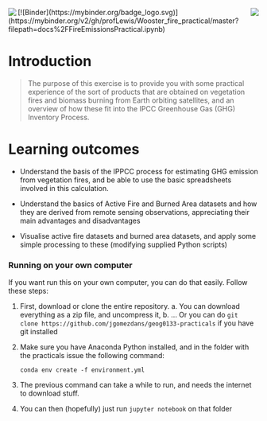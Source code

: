 <p><img src="https://github.com/profLewis/Geog2021_Coursework/blob/master/images/ucl_logo.png?raw=true" align="left" \>
    
<img src="https://www.nceo.ac.uk/wp-content/themes/nceo/assets/images/logos/img_logo_purple.svg" align="right" /></p>



<p>[![Binder](https://mybinder.org/badge_logo.svg)](https://mybinder.org/v2/gh/profLewis/Wooster_fire_practical/master?filepath=docs%2FFireEmissionsPractical.ipynb)</p>

Introduction
============

> The purpose of this exercise is to provide you with some 
> practical experience of the sort of products that are obtained on
> vegetation fires and biomass burning from Earth orbiting satellites,
> and an overview of how these fit into the IPCC Greenhouse Gas (GHG)
> Inventory Process. 


Learning outcomes
=================

-   Understand the basis of the IPPCC process for estimating GHG
    emission from vegetation fires, and be able to use the basic
    spreadsheets involved in this calculation.

-   Understand the basics of Active Fire and Burned Area datasets and
    how they are derived from remote sensing observations, appreciating
    their main advantages and disadvantages

-   Visualise active fire datasets and burned area datasets, and apply some
    simple processing to these (modifying supplied Python scripts)

### Running on your own computer

If you want run this on your own computer, you can do that easily. Follow these steps:

1. First, download or clone the entire repository. 
    a. You can download everything as a zip file, and uncompress it,
    b. ... Or you can do `git clone https://github.com/jgomezdans/geog0133-practicals` if you have git installed
2. Make sure you have Anaconda Python installed, and in the folder with the practicals issue the following command:

    ```
    conda env create -f environment.yml
    ```
3. The previous command can take a while to run, and needs the internet to download stuff.
4. You can then (hopefully) just run `jupyter notebook` on that folder
